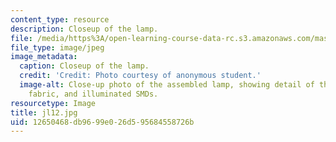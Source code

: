 ```yaml
---
content_type: resource
description: Closeup of the lamp.
file: /media/https%3A/open-learning-course-data-rc.s3.amazonaws.com/mas-962-special-topics-new-textiles-spring-2010/12650468db9699e026d595684558726b_jl12.jpg
file_type: image/jpeg
image_metadata:
  caption: Closeup of the lamp.
  credit: 'Credit: Photo courtesy of anonymous student.'
  image-alt: Close-up photo of the assembled lamp, showing detail of the silicone,
    fabric, and illuminated SMDs.
resourcetype: Image
title: jl12.jpg
uid: 12650468-db96-99e0-26d5-95684558726b
---
```

